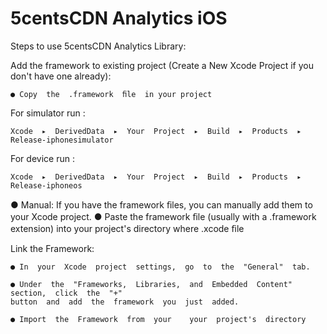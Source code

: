 # 5centsCDN Analytics iOS

Steps to use 5centsCDN Analytics Library:

Add  the  framework  to  existing  project  (Create  a  New  Xcode  Project  if  you 
don't  have  one  already):
```
● Copy  the  .framework  ﬁle  in your project
```
For  simulator  run  :
```
Xcode  ▸  DerivedData  ▸  Your  Project  ▸  Build  ▸  Products  ▸  Release-iphonesimulator
```
For  device  run  :
```
Xcode  ▸  DerivedData  ▸  Your  Project  ▸  Build  ▸  Products  ▸  Release-iphoneos
```
● Manual:  If  you  have  the  framework  ﬁles,  you  can  manually  add  them  to  your  Xcode 
project.
● Paste  the  framework  ﬁle  (usually  with  a  .framework  extension)  into  your  project's 
directory  where  .xcode  ﬁle


Link  the  Framework:
```
● In  your  Xcode  project  settings,  go  to  the  "General"  tab.
```
```
● Under  the  "Frameworks,  Libraries,  and  Embedded  Content"  section,  click  the  "+" 
button  and  add  the  framework  you  just  added.
```
```
● Import  the  Framework  from  your    your  project's  directory
```
